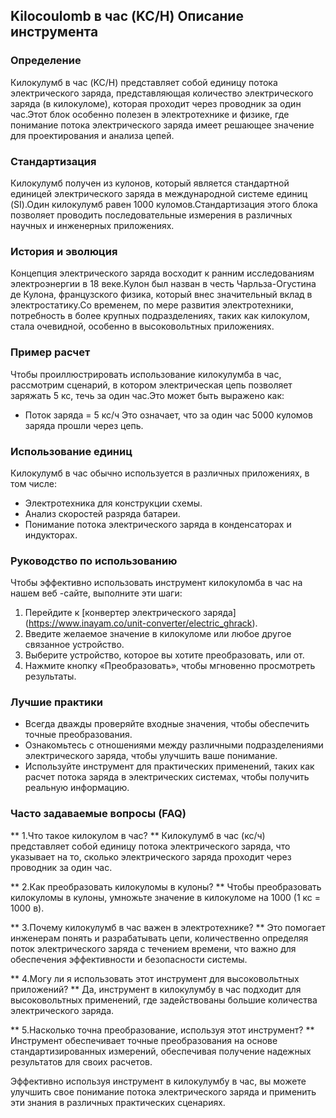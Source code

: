 ## Kilocoulomb в час (KC/H) Описание инструмента

### Определение
Килокулумб в час (KC/H) представляет собой единицу потока электрического заряда, представляющая количество электрического заряда (в килокуломе), которая проходит через проводник за один час.Этот блок особенно полезен в электротехнике и физике, где понимание потока электрического заряда имеет решающее значение для проектирования и анализа цепей.

### Стандартизация
Килокулумб получен из кулонов, который является стандартной единицей электрического заряда в международной системе единиц (SI).Один килокулумб равен 1000 куломов.Стандартизация этого блока позволяет проводить последовательные измерения в различных научных и инженерных приложениях.

### История и эволюция
Концепция электрического заряда восходит к ранним исследованиям электроэнергии в 18 веке.Кулон был назван в честь Чарльза-Огустина де Кулона, французского физика, который внес значительный вклад в электростатику.Со временем, по мере развития электротехники, потребность в более крупных подразделениях, таких как килокулом, стала очевидной, особенно в высоковольтных приложениях.

### Пример расчет
Чтобы проиллюстрировать использование килокулумба в час, рассмотрим сценарий, в котором электрическая цепь позволяет заряжать 5 кс, течь за один час.Это может быть выражено как:
- Поток заряда = 5 кс/ч
Это означает, что за один час 5000 куломов заряда прошли через цепь.

### Использование единиц
Килокулумб в час обычно используется в различных приложениях, в том числе:
- Электротехника для конструкции схемы.
- Анализ скоростей разряда батареи.
- Понимание потока электрического заряда в конденсаторах и индукторах.

### Руководство по использованию
Чтобы эффективно использовать инструмент килокуломба в час на нашем веб -сайте, выполните эти шаги:
1. Перейдите к [конвертер электрического заряда] (https://www.inayam.co/unit-converter/electric_ghrack).
2. Введите желаемое значение в килокуломе или любое другое связанное устройство.
3. Выберите устройство, которое вы хотите преобразовать, или от.
4. Нажмите кнопку «Преобразовать», чтобы мгновенно просмотреть результаты.

### Лучшие практики
- Всегда дважды проверяйте входные значения, чтобы обеспечить точные преобразования.
- Ознакомьтесь с отношениями между различными подразделениями электрического заряда, чтобы улучшить ваше понимание.
- Используйте инструмент для практических применений, таких как расчет потока заряда в электрических системах, чтобы получить реальную информацию.

### Часто задаваемые вопросы (FAQ)

** 1.Что такое килокулом в час? **
Килокулумб в час (кс/ч) представляет собой единицу потока электрического заряда, что указывает на то, сколько электрического заряда проходит через проводник за один час.

** 2.Как преобразовать килокуломы в кулоны? **
Чтобы преобразовать килокуломы в кулоны, умножьте значение в килокуломе на 1000 (1 кс = 1000 в).

** 3.Почему килокулумб в час важен в электротехнике? **
Это помогает инженерам понять и разрабатывать цепи, количественно определяя поток электрического заряда с течением времени, что важно для обеспечения эффективности и безопасности системы.

** 4.Могу ли я использовать этот инструмент для высоковольтных приложений? **
Да, инструмент в килокулумбу в час подходит для высоковольтных применений, где задействованы большие количества электрического заряда.

** 5.Насколько точна преобразование, используя этот инструмент? **
Инструмент обеспечивает точные преобразования на основе стандартизированных измерений, обеспечивая получение надежных результатов для своих расчетов.

Эффективно используя инструмент в килокулумбу в час, вы можете улучшить свое понимание потока электрического заряда и применить эти знания в различных практических сценариях.